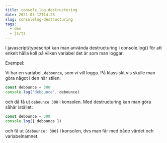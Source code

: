 ```yaml
---
title: console.log destructuring
date: 2021-03-12T14:28
slug: consolelog-destructuring
tags: 
  - dev
  - js/ts
---
```


I javascript/typescript kan man använda destructuring i console.log() för att
enkelt hålla koll på vilken variabel det är som man loggar.

Exempel:

Vi har en variabel, `debounce`, som vi vill logga. På klassiskt vis skulle man
göra något i den här stilen:<br>

```typescript
const debounce = 300
console.log('debounce', debounce)
```

och då få ut `debounce 300` i konsolen. Med destructuring kan man göra såhär
istället:<br>

```typescript
const debounce = 300
console.log({ debounce })
```

och få ut `{debounce: 300}` i konsolen, dvs man får med både värdet och variabelnamnet.


